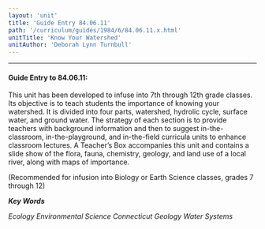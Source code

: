 ```yaml
---
layout: 'unit'
title: 'Guide Entry 84.06.11'
path: '/curriculum/guides/1984/6/84.06.11.x.html'
unitTitle: 'Know Your Watershed'
unitAuthor: 'Deborah Lynn Turnbull'
---
```


<body>
<hr/>
 <h4>
  Guide Entry to 84.06.11:
 </h4>
 This unit has been developed to infuse into 7th through 12th grade classes.  Its objective is to teach students the importance of knowing your watershed.  It is divided into four parts, watershed, hydrolic cycle, surface water, and ground water.  The strategy of each section is to provide teachers with background information and then to suggest in-the-classroom, in-the-playground, and in-the-field curricula units to enhance classroom lectures.  A Teacher’s Box accompanies this unit and contains a slide show of the flora, fauna, chemistry, geology, and land use of a local river, along with maps of importance.
 <p>
  (Recommended for infusion into Biology or Earth Science classes, grades 7 through 12)
 </p>
<p>
  <b>
   <i>
    Key Words
   </i>
  </b>
  <br/>
 </p>
 <p>
  <i>
   Ecology Environmental Science Connecticut Geology Water Systems
  </i>
 </p>

</body>
